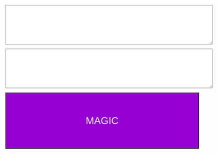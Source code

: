 <head>
    <meta charset="utf-8">
    <title>FIPS Extractor</title>
    
</head>

<body>
    <p><textarea id="in" rows="8" cols="80"></textarea></p>
    

   <p> <textarea id="out" rows="8" cols="80"></textarea></p>

<input id = "button" type="button" value="MAGIC" width="300px" height="100px" 
style="width:620px; height:180px; color: rgb(255, 255, 255); font-size:xx-large; background-color: darkviolet;" >
</body>
<script src="fips.js"></script>
